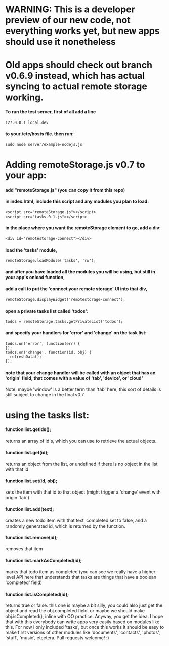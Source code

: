 # WARNING: This is a developer preview of our new code, not everything works yet, but new apps should use it nonetheless
# Old apps should check out branch v0.6.9 instead, which has actual syncing to actual remote storage working.

#### To run the test server, first of all add a line

    127.0.0.1 local.dev

#### to your /etc/hosts file. then run:

    sudo node server/example-nodejs.js

# Adding remoteStorage.js v0.7 to your app:
#### add "remoteStorage.js" (you can copy it from this repo)
#### in index.html, include this script and any modules you plan to load:

    <script src="remoteStorage.js"></script>
    <script src="tasks-0.1.js"></script>

#### in the place where you want the remoteStorage element to go, add a div:

    <div id="remotestorage-connect"></div>

#### load the 'tasks' module,

    remoteStorage.loadModule('tasks', 'rw');

#### and after you have loaded all the modules you will be using, but still in your app's onload function,
#### add a call to put the 'connect your remote storage' UI into that div, 

    remoteStorage.displayWidget('remotestorage-connect');

#### open a private tasks list called 'todos':

    todos = remoteStorage.tasks.getPrivateList('todos');

#### and specify your handlers for 'error' and 'change' on the task list:

    todos.on('error', function(err) {
    });
    todos.on('change', function(id, obj) {
      refreshData();
    });

#### note that your change handler will be called with an object that has an 'origin' field, that comes with a value of 'tab', 'device', or 'cloud'

Note: maybe 'window' is a better term than 'tab' here, this sort of details is still subject to change in the final v0.7


# using the tasks list:

#### function list.getIds();

returns an array of id's, which you can use to retrieve the actual objects.

#### function list.get(id);

returns an object from the list, or undefined if there is no object in the list with that id

#### function list.set(id, obj);

sets the item with that id to that object (might trigger a 'change' event with origin 'tab').

#### function list.add(text);

creates a new todo item with that text, completed set to false, and a randomly generated id, which is returned by the function.

#### function list.remove(id);

removes that item

#### function list.markAsCompleted(id);

marks that todo item as completed (you can see we really have a higher-level API here that understands that tasks are things that have a boolean 'completed' field)

#### function list.isCompleted(id);

returns true or false. this one is maybe a bit silly, you could also just get the object and read the obj.completed field. or maybe we should make obj.isCompleted(), 
inline with OO practice. Anyway, you get the idea. I hope that with this everybody can write apps very easily based on modules like this. For now i only included 'tasks', but once this works it should be easy to make first versions of other modules like 'documents', 'contacts', 'photos', 'stuff', 'music', etcetera. Pull requests welcome! :)
